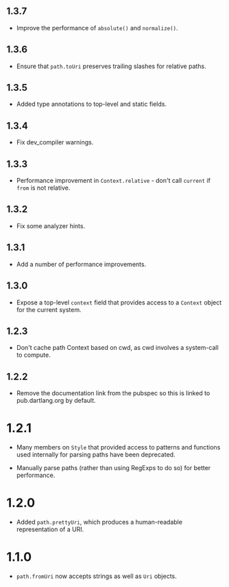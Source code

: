 ## 1.3.7

* Improve the performance of `absolute()` and `normalize()`.

## 1.3.6

* Ensure that `path.toUri` preserves trailing slashes for relative paths.

## 1.3.5

* Added type annotations to top-level and static fields.

## 1.3.4

* Fix dev_compiler warnings.

## 1.3.3

* Performance improvement in `Context.relative` - don't call `current` if `from`
  is not relative.

## 1.3.2

* Fix some analyzer hints.

## 1.3.1

* Add a number of performance improvements.

## 1.3.0

* Expose a top-level `context` field that provides access to a `Context` object
  for the current system.

## 1.2.3

* Don't cache path Context based on cwd, as cwd involves a system-call to
  compute.

## 1.2.2

* Remove the documentation link from the pubspec so this is linked to
  pub.dartlang.org by default.

# 1.2.1

* Many members on `Style` that provided access to patterns and functions used
  internally for parsing paths have been deprecated.

* Manually parse paths (rather than using RegExps to do so) for better
  performance.

# 1.2.0

* Added `path.prettyUri`, which produces a human-readable representation of a
  URI.

# 1.1.0

* `path.fromUri` now accepts strings as well as `Uri` objects.
